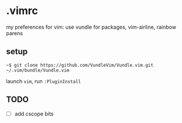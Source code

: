 # .vimrc
my preferences for vim: use vundle for packages, vim-airline, rainbow parens

## setup
```
~$ git clone https://github.com/VundleVim/Vundle.vim.git ~/.vim/bundle/Vundle.vim
```
launch `vim`, run `:PluginInstall`

## TODO
- [ ] add cscope bits
